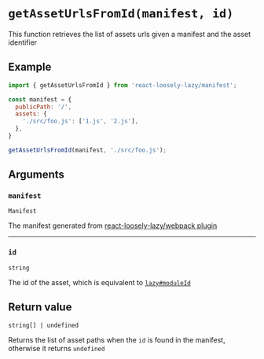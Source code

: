 # `getAssetUrlsFromId(manifest, id)`
This function retrieves the list of assets urls given a manifest and the asset identifier

## Example
```jsx
import { getAssetUrlsFromId } from 'react-loosely-lazy/manifest';

const manifest = {
  publicPath: '/',
  assets: {
    './src/foo.js': ['1.js', '2.js'],
  },
}

getAssetUrlsFromId(manifest, './src/foo.js');
```

## Arguments
### `manifest`
`Manifest`

The manifest generated from [react-loosely-lazy/webpack plugin](tooling/webpack-plugin)

---

### `id`
`string`

The id of the asset, which is equivalent to [`lazy#moduleId`](api/lazy?id=moduleid) 

## Return value
`string[] | undefined`

Returns the list of asset paths when the `id` is found in the manifest, otherwise it returns `undefined`
